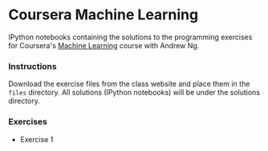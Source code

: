 Coursera Machine Learning
=========================

IPython notebooks containing the solutions to the programming
exercises for Coursera's [Machine Learning](https://www.coursera.org/course/ml)
course with Andrew Ng.

### Instructions

Download the exercise files from the class website and place them
in the `files` directory.
All solutions (IPython notebooks) will be under the solutions directory.

### Exercises

- Exercise 1

